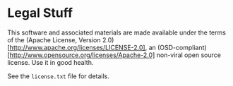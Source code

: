 
# Legal Stuff

This software and associated materials are made available under the terms of the (Apache License, Version 2.0)[http://www.apache.org/licenses/LICENSE-2.0], an (OSD-compliant)[http://www.opensource.org/licenses/Apache-2.0] non-viral open source license. Use it in good health.

See the `license.txt` file for details.

